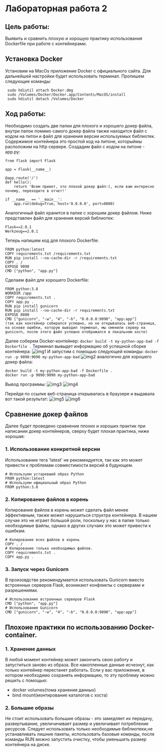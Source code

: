 # Лабораторная работа 2
## Цель работы: 
Выявить и сравнить плохую и хорошую практику использования Dockerfile при работе с контейнерами.
## Установка Docker
Установим на MacOs приложение Docker c официального сайта. Для дальнейшей настройки будет использовать терминал. Пропишем следующие команды:
```
 sudo hdiutil attach Docker.dmg
 sudo /Volumes/Docker/Docker.app/Contents/MacOS/install
 sudo hdiutil detach /Volumes/Docker
```
## Ход работы:
Необходимо создать две папки для плохого и хорошего докер файла, внутри папок помимо самого докер файла также находится файл с кодом на питон и файл для хранения версии используемых библиотек.
Содержимое контейнера это простой код на питоне, которыймы расположим на http сервере.
Создадим файл с кодом на питоне - app.py:
```
from flask import Flask

app = Flask(__name__)

@app.route('/')
def hello():
    return 'Всем привет, это плохой докер файл:(, если вам интересно почему, переходите в отчет!'

if __name__ == '__main__':
    app.run(debug=True, host='0.0.0.0', port=8080)

```
Аналогичный файл хранится в папке с хорошим докер файлом.
Ниже представлен файл для хранения версий библиотек:
```
Flask==2.0.1
Werkzeug==2.0.1
```
Теперь напишем код для плохого Dockerfile:
```
FROM python:latest
COPY requirements.txt /requirements.txt
RUN pip install --no-cache-dir -r /requirements.txt
COPY . /
EXPOSE 9090
CMD ["python", "app.py"]
```
Сделаем файл для хорошего Dockerfile:
```
FROM python:3.8
WORKDIR /app
COPY requirements.txt .
COPY app.py .
RUN pip install gunicorn
RUN pip install --no-cache-dir -r requirements.txt
EXPOSE 8080
CMD ["gunicorn", "-w", "4", "-b", "0.0.0.0:9090", "app:app"]
(так как контейнер собирался успешно, но не открывалась веб-страница, на основе ошибки, которую выводил терминал, мы сменили сервер на gunicorn, после этого файл успешно отображался в локальном хосте)
```
Далее соберем Docker-контейнер:
`
docker build -t my-python-app-bad -f Dockerfile .
`
Терминал вывыдет информацию об успешной сборке контейнера:
![img1](https://github.com/amkutsak/cloud_technologies/blob/main/Lab%202/images/img1.png)
И запустим с помощью следующей команды:
`
docker run -p 9090:9090 my-python-app-bad
`
![img2](https://github.com/amkutsak/cloud_technologies/blob/main/Lab%202/images/img2.png)
аналогично для хорошего докер файла:
```
docker build -t my-python-app-bad -f Dockerfile .
docker run -p 9090:9090 my-python-app-bad
```
Вывод программы:
![img3](https://github.com/amkutsak/cloud_technologies/blob/main/Lab%202/images/img3.png)
![img4](https://github.com/amkutsak/cloud_technologies/blob/main/Lab%202/images/img4.png)

Перейдя по ссылке веб-страница открывалась в браузере и выдавала вот такой результат:
![img5](https://github.com/amkutsak/cloud_technologies/blob/main/Lab%202/images/img5.png)
![img6](https://github.com/amkutsak/cloud_technologies/blob/main/Lab%202/images/img6.png)

## Сравнение докер файлов
Далее будет проведено сравнение плохих и хороших практик при написании докер контейнеров, сверху будет плохая практика, ниже хорошая:
### 1. Использование конкретной версии
Использование тега 'latest' не рекомендуется, так как это может привести к проблемам совместимости версий в будующем.
```
# Используем устаревший образ Python
FROM python:latest
# Используем официальный образ Python
FROM python:3.8
```
### 2. Копирование файлов в корень
Копирование файлов в корень может сделать файл менее эффективным, также может нарушиться структра контейнера. В нашем случае это не играет большой роли, поскольку у нас в папке только необходимые файлы, однако в других случаях это может привести к ошибкам.
```
# Копирование всех файлов в корень
COPY . /
# Копирование только необходимых файлов.
COPY requirements.txt .
COPY app.py .
```
### 3. Запуск через Gunicorn
В произовдстве рекомендумается использовать Gunicorn вместо встроенных серверов Flask, возникают конфликты с серверами и разрешениями.
```
# Использование встроенных серверов Flask
CMD ["python", "app.py"]
# Использование Gunicorn
CMD ["gunicorn", "-w", "4", "-b", "0.0.0.0:9090", "app:app"]
```
## Плохоие практики по использованию Docker-container.
### 1. Хранение данных
В любой момент контейнер может закончить свою работу и запуститься заново из образа. Все накопленные данные исчезнут, как только контейнер перестанет работать. Если у вас приложение, в котором необходимо сохранять информацию, то эту проблему можно решить с помощью:  
- docker volumes(тома хранения данных)
- bind mount(монтирование каталогов с хоста)
### 2. Большие образы
Не стоит использовать большие образы - это замедляет их передачу, развертывание, увеличичивает размер и увеличивает потребление ресурсов. Следует использовать только необходимые библиотеки,не устанавливать лишние пакеты, использовать базовые команды, после команды RUN можно запустить очистку, чтобы уменьшить размер контейнера на диске.
